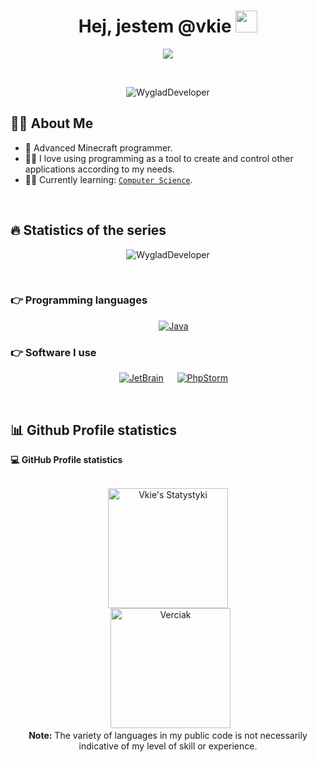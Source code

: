 <h1 align="center">Hej, jestem @vkie <img src="https://media.giphy.com/media/hvRJCLFzcasrR4ia7z/giphy.gif" width="35"></h1>
<p align="center">
  <a href="https://github.com/DenverCoder1/readme-typing-svg"><img src="https://readme-typing-svg.herokuapp.com?lines=Java+Developer;Programming+is+my+whole+life+❤️&center=true&width=500&height=50"></a>
</p>


<br>

<p align="center"> 
	<img src="https://komarev.com/ghpvc/?username=WygladDeveloper&label=Profile%20views&color=0e75b6&style=plastic" alt="WygladDeveloper" /> 
</p>


## :sassy_man: About Me
- :school: Advanced Minecraft programmer.
- :technologist: I love using programming as a tool to create and control other applications according to my needs.
- :student: Currently learning: [`Computer Science`](https://brilliant.org/).

<br>

## 🔥 Statistics of the series
<p align="center"><img src="https://github-readme-streak-stats.herokuapp.com/?user=WygladDeveloper&theme=algolia" alt="WygladDeveloper" /></p>

<br>

### 👉 Programming languages

<p align="center"> 
  &emsp;
  <a href="https://www.java.com" target="_blank"> 
    <img alt="Java" src="https://img.shields.io/badge/Java-%23007396.svg?style=plastic&logo=java&logoColor=white">
  </a>
</p>

 ### 👉 Software I use
 
<p align="center">
  &emsp;
    <a href="#"><img alt="JetBrain" src="https://img.shields.io/badge/jetbrains" /></a>
  &emsp;
    <a href="#"><img alt="PhpStorm" src="https://img.shields.io/badge/phpstorm-8A2BE2" /></a>
</p>

<br/>

## 📊 Github Profile statistics



  <summary><b>💻 GitHub Profile statistics</b></summary>
  <br/>
  <p align="center">
    <a href="https://github.com/anuraghazra/github-readme-stats"><img alt="Vkie's Statystyki" src="https://github-readme-stats.vercel.app/api?username=WygladDeveloper&show_icons=true&count_private=true&theme=algolia" height="192px"/></a>
<br/>
  &nbsp;
	  <img src="https://github-readme-stats.vercel.app/api/top-langs?username=WygladDeveloper&langs_count=10&show_icons=true&locale=en&layout=compact&theme=algolia" alt="Verciak" height="192px"/>
  <br/>
  <b>Note:</b> The variety of languages in my public code is not necessarily indicative of my level of skill or experience.
  </p>

